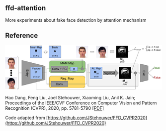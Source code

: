 ## ffd-attention

More experiments about fake face detection by attention mechanism

## Reference

![The proposed network framework with attention mechanism](https://github.com/joizhang/ffd-attention/blob/master/images/readme_fig.png)

Hao Dang, Feng Liu, Joel Stehouwer, Xiaoming Liu, Anil K. Jain; Proceedings of the IEEE/CVF Conference on Computer Vision and Pattern Recognition (CVPR), 2020, pp. 5781-5790 [\[PDF\]](https://openaccess.thecvf.com/content_CVPR_2020/papers/Dang_On_the_Detection_of_Digital_Face_Manipulation_CVPR_2020_paper.pdf)

Code adapted from [https://github.com/JStehouwer/FFD_CVPR2020](https://github.com/JStehouwer/FFD_CVPR2020)